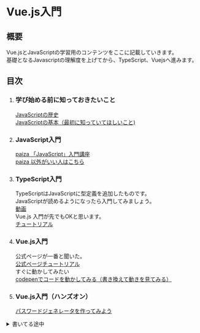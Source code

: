 # Vue.js入門

## 概要
Vue.jsとJavaScriptの学習用のコンテンツをここに記載していきます。  
基礎となるJavascriptの理解度を上げてから、TypeScript、Vuejsへ進みます。

## 目次
1. ### 学び始める前に知っておきたいこと
   [JavaScriptの歴史](./docs/1.introduction.md)  
   [JavaScriptの基本（最初に知っていてほしいこと)](./docs/2.0.js_menu.md)

1. ### JavaScript入門
   [paiza 「JavaScript」入門講座](https://paiza.jp/works/search_courses/2205)  
   [paiza 以外がいい人はこちら](https://developer.mozilla.org/ja/docs/Web/JavaScript)

1. ### TypeScript入門
   TypeScriptはJavaScriptに型定義を追加したものです。  
   JavaScriptが読めるようになったら入門してみましょう。  
   [動画](https://www.youtube.com/watch?v=ThHX1Kd1zaA&list=PLMfZ_hMiX4Xcj-tZMYWQt6XjfXK3JQAgr)  
   Vue.js 入門が先でもOKと思います。  
   [チュートリアル](https://typescriptbook.jp/)

1. ### Vue.js入門
   公式ページが一番と聞いた。  
   [公式ページチュートリアル](https://ja.vuejs.org/tutorial/#step-1)  
   すぐに動かしてみたい  
   [codepenでコードを動かしてみる（書き換えて動きを見てみる）](https://codepen.io/mura-no/pen/RwqvMKV)  

2. ### Vue.js入門（ハンズオン）
   [パスワードジェネレータを作ってみよう](./docs/4.0.vue_menu.md)


<details>
<summary>書いてる途中</summary>

- まずはJavaScriptについてどの程度の知識があるのか確認し出発点をきめる
https://mizchi.hatenablog.com/entry/2018/10/03/195854

- 次に最低限のJavaScript言語仕様をまなぶ  
https://hatena.github.io/Hatena-Textbook-JavaScript/

- Vueとは  
https://flxy.jp/media/article/8761

- Vite / Vue3 環境構築 はこれよさそう 
https://miyauchi.dev/ja/posts/vite-vue3-typescript/

- Vue.js（フロントエンド）
BEは普通にREST-Jsonでいい

https://techblog.yahoo.co.jp/advent-calendar-2018/yahoo-frontend/

- Vue演習(ToDoアプリ)  
https://developers.google.com/codelabs/codelabs/vue-framework-todo-app#0

Vue.js
Vuex
Vue CLI

vite ボイラープレート
<details>
